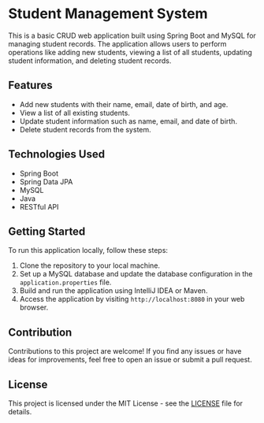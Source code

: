 # Student Management System

This is a basic CRUD web application built using Spring Boot and MySQL for managing student records. The application allows users to perform operations like adding new students, viewing a list of all students, updating student information, and deleting student records.

## Features

- Add new students with their name, email, date of birth, and age.
- View a list of all existing students.
- Update student information such as name, email, and date of birth.
- Delete student records from the system.

## Technologies Used

- Spring Boot
- Spring Data JPA
- MySQL
- Java
- RESTful API

## Getting Started

To run this application locally, follow these steps:

1. Clone the repository to your local machine.
2. Set up a MySQL database and update the database configuration in the `application.properties` file.
3. Build and run the application using IntelliJ IDEA or Maven.
4. Access the application by visiting `http://localhost:8080` in your web browser.

## Contribution

Contributions to this project are welcome! If you find any issues or have ideas for improvements, feel free to open an issue or submit a pull request.

## License

This project is licensed under the MIT License - see the [LICENSE](LICENSE) file for details.
